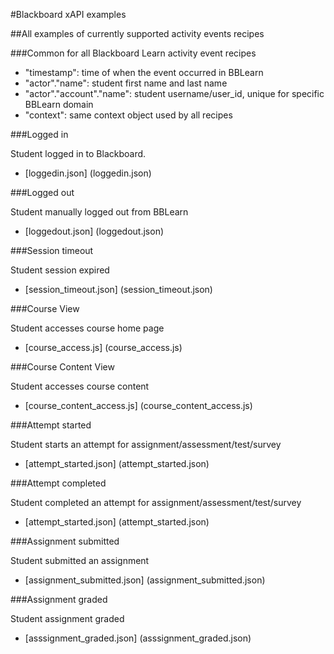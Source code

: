 #Blackboard xAPI examples

##All examples of currently supported activity events recipes

###Common for all Blackboard Learn activity event recipes

* "timestamp": time of when the event occurred in BBLearn
* "actor"."name": student first name and last name
* "actor"."account"."name": student username/user_id, unique for specific BBLearn domain
* "context": same context object used by all recipes 

###Logged in

Student logged in to Blackboard.

* [loggedin.json] (loggedin.json)

###Logged out

Student manually logged out from BBLearn

* [loggedout.json] (loggedout.json)

###Session timeout

Student session expired

* [session_timeout.json] (session_timeout.json)

###Course View

Student accesses course home page

* [course_access.js] (course_access.js)

###Course Content View

Student accesses course content

* [course_content_access.js] (course_content_access.js)

###Attempt started

Student starts an attempt for assignment/assessment/test/survey

* [attempt_started.json] (attempt_started.json)

###Attempt completed

Student completed an attempt for assignment/assessment/test/survey

* [attempt_started.json] (attempt_started.json)

###Assignment submitted

Student submitted an assignment

* [assignment_submitted.json] (assignment_submitted.json)

###Assignment graded

Student assignment graded

* [asssignment_graded.json] (asssignment_graded.json)